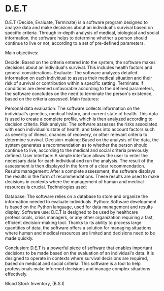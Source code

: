 # D.E.T

D.E.T (Decide, Evaluate, Terminate) is a software program designed to analyze data and make decisions about an individual's survival based on specific criteria. Through in-depth analysis of medical, biological and social information, the software helps to determine whether a person should continue to live or not, according to a set of pre-defined parameters.

Main objectives:

Decide: Based on the criteria entered into the system, the software makes decisions about an individual's survival. This includes health factors and general considerations.
Evaluate: The software analyzes detailed information on each individual to assess their medical situation and their risk of survival or contribution within a specific setting.
Terminate: If conditions are deemed unfavorable according to the defined parameters, the software concludes on the need to terminate the person's existence, based on the criteria assessed.
Main features:

Personal data evaluation: The software collects information on the individual's genetics, medical history, and current state of health. This data is used to create a complete profile, which is then analyzed according to decision criteria.
Risk analysis: The software assesses the risks associated with each individual's state of health, and takes into account factors such as severity of illness, chances of recovery, or other relevant criteria to determine survival.
Decision-making: Based on the analysis of the data, the system generates a recommendation as to whether the person should continue to live, according to the medical and social criteria previously defined.
User interface: A simple interface allows the user to enter the necessary data for each individual and run the analysis. The result of the assessment is then displayed in the form of a clear recommendation.
Results management: After a complete assessment, the software displays the results in the form of recommendations. These results are used to make decisions in contexts where the management of human and medical resources is crucial.
Technologies used:

Database: The software relies on a database to store and organize the information needed to evaluate individuals.
Python: Software development is based on the Python language, used for data management and results display.
Software use: D.E.T is designed to be used by healthcare professionals, crisis managers, or any other organization requiring a fast, efficient decision-making tool. Thanks to its ability to process large quantities of data, the software offers a solution for managing situations where human and medical resources are limited and decisions need to be made quickly.

Conclusion: D.E.T is a powerful piece of software that enables important decisions to be made based on the evaluation of an individual's data. It is designed to operate in contexts where survival decisions are required, based on medical and social criteria. This software is a tool to help professionals make informed decisions and manage complex situations effectively.



Blood Stock Inventory, (B.S.I)